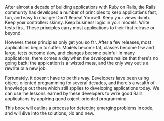 After almost a decade of building applications with Ruby on Rails, the Rails
community has developed a number of principles to keep applications fast, fun,
and easy to change: Don't Repeat Yourself. Keep your views dumb. Keep your
controllers skinny. Keep business logic in your models. Write tests first. These
principles carry most applications to their first release or beyond.

However, these principles only get you so far. After a few releases, most
applications begin to suffer. Models become fat, classes become few and large,
tests become slow, and changes become painful. In many applications, there
comes a day when the developers realize that there's no going back; the
application is a twisted mess, and the only way out is a rewrite or a new job.

Fortunately, it doesn't have to be this way. Developers have been using
object-oriented programming for several decades, and there's a wealth of
knowledge out there which still applies to developing applications today. We can
use the lessons learned by these developers to write good Rails applications by
applying good object-oriented programming.

This book will outline a process for detecting emerging problems in code, and
will dive into the solutions, old and new.
